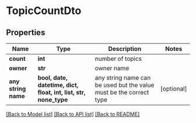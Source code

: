 # TopicCountDto


## Properties
Name | Type | Description | Notes
------------ | ------------- | ------------- | -------------
**count** | **int** | number of topics | 
**owner** | **str** | owner name | 
**any string name** | **bool, date, datetime, dict, float, int, list, str, none_type** | any string name can be used but the value must be the correct type | [optional]

[[Back to Model list]](../README.md#documentation-for-models) [[Back to API list]](../README.md#documentation-for-api-endpoints) [[Back to README]](../README.md)


